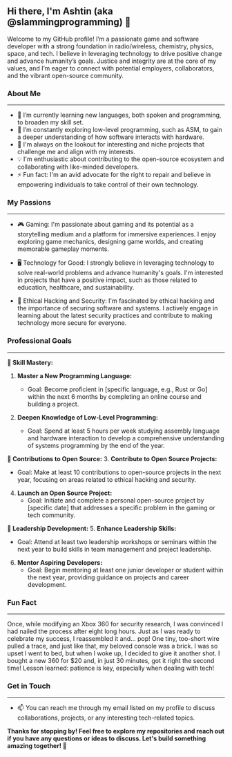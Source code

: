 ## Hi there, I'm Ashtin (aka @slammingprogramming) 👋

Welcome to my GitHub profile! I’m a passionate game and software developer with a strong foundation in radio/wireless, chemistry, physics, space, and tech. I believe in leveraging technology to drive positive change and advance humanity’s goals. Justice and integrity are at the core of my values, and I’m eager to connect with potential employers, collaborators, and the vibrant open-source community.

### About Me
---

- 🌱 I’m currently learning new languages, both spoken and programming, to broaden my skill set.
- 🔭 I’m constantly exploring low-level programming, such as ASM, to gain a deeper understanding of how software interacts with hardware.
- 🚀 I'm always on the lookout for interesting and niche projects that challenge me and align with my interests.
- 💡 I'm enthusiastic about contributing to the open-source ecosystem and collaborating with like-minded developers.
- ⚡ Fun fact: I'm an avid advocate for the right to repair and believe in empowering individuals to take control of their own technology.

### My Passions
---

- 🎮 Gaming: I'm passionate about gaming and its potential as a storytelling medium and a platform for immersive experiences. I enjoy exploring game mechanics, designing game worlds, and creating memorable gameplay moments.

- 🖥️ Technology for Good: I strongly believe in leveraging technology to solve real-world problems and advance humanity's goals. I'm interested in projects that have a positive impact, such as those related to education, healthcare, and sustainability.

- 🔧 Ethical Hacking and Security: I'm fascinated by ethical hacking and the importance of securing software and systems. I actively engage in learning about the latest security practices and contribute to making technology more secure for everyone.

### Professional Goals
---

**🚀 Skill Mastery:**
1. **Master a New Programming Language:** 
   - Goal: Become proficient in [specific language, e.g., Rust or Go] within the next 6 months by completing an online course and building a project.
   
2. **Deepen Knowledge of Low-Level Programming:**
   - Goal: Spend at least 5 hours per week studying assembly language and hardware interaction to develop a comprehensive understanding of systems programming by the end of the year.

**🤝 Contributions to Open Source:**
3. **Contribute to Open Source Projects:**
   - Goal: Make at least 10 contributions to open-source projects in the next year, focusing on areas related to ethical hacking and security.

4. **Launch an Open Source Project:**
   - Goal: Initiate and complete a personal open-source project by [specific date] that addresses a specific problem in the gaming or tech community.

**🌟 Leadership Development:**
5. **Enhance Leadership Skills:**
   - Goal: Attend at least two leadership workshops or seminars within the next year to build skills in team management and project leadership.

6. **Mentor Aspiring Developers:**
   - Goal: Begin mentoring at least one junior developer or student within the next year, providing guidance on projects and career development.

### Fun Fact
---

Once, while modifying an Xbox 360 for security research, I was convinced I had nailed the process after eight long hours. Just as I was ready to celebrate my success, I reassembled it and... pop! One tiny, too-short wire pulled a trace, and just like that, my beloved console was a brick. I was so upset I went to bed, but when I woke up, I decided to give it another shot. I bought a new 360 for $20 and, in just 30 minutes, got it right the second time! Lesson learned: patience is key, especially when dealing with tech!

### Get in Touch
---

- 📫 You can reach me through my email listed on my profile to discuss collaborations, projects, or any interesting tech-related topics.

**Thanks for stopping by! Feel free to explore my repositories and reach out if you have any questions or ideas to discuss. Let's build something amazing together! 🚀**
